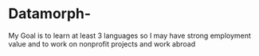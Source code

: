 # Datamorph-
My Goal is to learn at least 3 languages so I may have strong employment value and to work on nonprofit projects and work abroad
